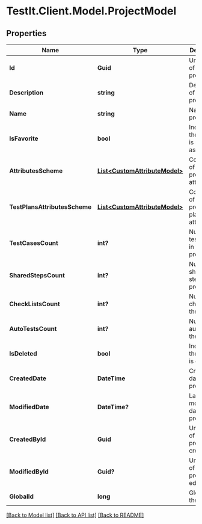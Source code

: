 # TestIt.Client.Model.ProjectModel

## Properties

Name | Type | Description | Notes
------------ | ------------- | ------------- | -------------
**Id** | **Guid** | Unique ID of the project | [optional] 
**Description** | **string** | Description of the project | [optional] 
**Name** | **string** | Name of the project | [optional] 
**IsFavorite** | **bool** | Indicates if the project is marked as favorite | [optional] 
**AttributesScheme** | [**List&lt;CustomAttributeModel&gt;**](CustomAttributeModel.md) | Collection of the project attributes | [optional] 
**TestPlansAttributesScheme** | [**List&lt;CustomAttributeModel&gt;**](CustomAttributeModel.md) | Collection of the project test plans attributes | [optional] 
**TestCasesCount** | **int?** | Number of test cases in the project | [optional] 
**SharedStepsCount** | **int?** | Number of shared steps in the project | [optional] 
**CheckListsCount** | **int?** | Number of checklists in the project | [optional] 
**AutoTestsCount** | **int?** | Number of autotests in the project | [optional] 
**IsDeleted** | **bool** | Indicates if the project is deleted | [optional] 
**CreatedDate** | **DateTime** | Creation date of the project | [optional] 
**ModifiedDate** | **DateTime?** | Last modification date of the project | [optional] 
**CreatedById** | **Guid** | Unique ID of the project creator | [optional] 
**ModifiedById** | **Guid?** | Unique ID of the project last editor | [optional] 
**GlobalId** | **long** | Global ID of the project | [optional] 

[[Back to Model list]](../README.md#documentation-for-models) [[Back to API list]](../README.md#documentation-for-api-endpoints) [[Back to README]](../README.md)

